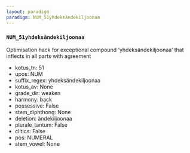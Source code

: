 ```yaml
---
layout: paradigm
paradigm: NUM_51yhdeksändekiljoonaa
---
```

### ` NUM_51yhdeksändekiljoonaa `

Optimisation hack for exceptional compound ’yhdeksändekiljoonaa’ that inflects in all parts with agreement
* kotus_tn: 51
* upos: NUM
* suffix_regex: yhdeksändekiljoonaa
* kotus_av: None
* grade_dir: weaken
* harmony: back
* possessive: False
* stem_diphthong: None
* deletion: ändekiljoonaa
* plurale_tantum: False
* clitics: False
* pos: NUMERAL
* stem_vowel: None
